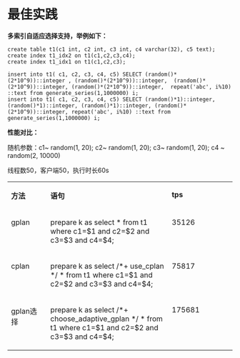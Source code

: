 # 最佳实践<a name="ZH-CN_TOPIC_0000001316146580"></a>

**多索引自适应选择支持，举例如下：**

```
create table t1(c1 int, c2 int, c3 int, c4 varchar(32), c5 text);
create index t1_idx2 on t1(c1,c2,c3,c4);
create index t1_idx1 on t1(c1,c2,c3);

insert into t1( c1, c2, c3, c4, c5) SELECT (random()*(2*10^9))::integer , (random()*(2*10^9))::integer,  (random()*(2*10^9))::integer, (random()*(2*10^9))::integer,  repeat('abc', i%10) ::text from generate_series(1,1000000) i;
insert into t1( c1, c2, c3, c4, c5) SELECT (random()*1)::integer, (random()*1)::integer, (random()*1)::integer, (random()*(2*10^9))::integer, repeat('abc', i%10) ::text from generate_series(1,1000000) i;
```

**性能对比：**

随机参数：c1\~ random\(1, 20\); c2\~ random\(1, 20\); c3\~ random\(1, 20\); c4 \~ random\(2, 10000\)

线程数50，客户端50，执行时长60s

<a name="table6759144874117"></a>
<table><tbody><tr id="row3782174844119"><td class="cellrowborder" valign="top" width="17.48%"><p id="p1878244813413"><a name="p1878244813413"></a><a name="p1878244813413"></a><strong id="b1378244884113"><a name="b1378244884113"></a><a name="b1378244884113"></a>方法</strong></p>
</td>
<td class="cellrowborder" valign="top" width="53.949999999999996%"><p id="p1678311483417"><a name="p1678311483417"></a><a name="p1678311483417"></a><strong id="b17783548144116"><a name="b17783548144116"></a><a name="b17783548144116"></a>语句</strong></p>
</td>
<td class="cellrowborder" valign="top" width="28.57%"><p id="p778384815418"><a name="p778384815418"></a><a name="p778384815418"></a><strong id="b1878314486412"><a name="b1878314486412"></a><a name="b1878314486412"></a>tps</strong></p>
</td>
</tr>
<tr id="row478394819418"><td class="cellrowborder" valign="top" width="17.48%"><p id="p1078315489415"><a name="p1078315489415"></a><a name="p1078315489415"></a>gplan</p>
</td>
<td class="cellrowborder" valign="top" width="53.949999999999996%"><p id="p8783154864112"><a name="p8783154864112"></a><a name="p8783154864112"></a>prepare k as select * from t1 where c1=$1 and c2=$2 and c3=$3 and c4=$4;</p>
</td>
<td class="cellrowborder" valign="top" width="28.57%"><p id="p137831148104112"><a name="p137831148104112"></a><a name="p137831148104112"></a>35126</p>
</td>
</tr>
<tr id="row978394834114"><td class="cellrowborder" valign="top" width="17.48%"><p id="p1778316481415"><a name="p1778316481415"></a><a name="p1778316481415"></a>cplan</p>
</td>
<td class="cellrowborder" valign="top" width="53.949999999999996%"><p id="p478314834116"><a name="p478314834116"></a><a name="p478314834116"></a>prepare k as select /*+ use_cplan */ * from t1 where c1=$1 and c2=$2 and c3=$3 and c4=$4;</p>
</td>
<td class="cellrowborder" valign="top" width="28.57%"><p id="p0783184812414"><a name="p0783184812414"></a><a name="p0783184812414"></a>75817</p>
</td>
</tr>
<tr id="row878324810415"><td class="cellrowborder" valign="top" width="17.48%"><p id="p19783204884113"><a name="p19783204884113"></a><a name="p19783204884113"></a>gplan选择</p>
</td>
<td class="cellrowborder" valign="top" width="53.949999999999996%"><p id="p778354834119"><a name="p778354834119"></a><a name="p778354834119"></a>prepare k as select /*+ choose_adaptive_gplan */ * from t1 where c1=$1 and c2=$2 and c3=$3 and c4=$4;</p>
</td>
<td class="cellrowborder" valign="top" width="28.57%"><p id="p16783174894111"><a name="p16783174894111"></a><a name="p16783174894111"></a>175681</p>
</td>
</tr>
</tbody>
</table>

